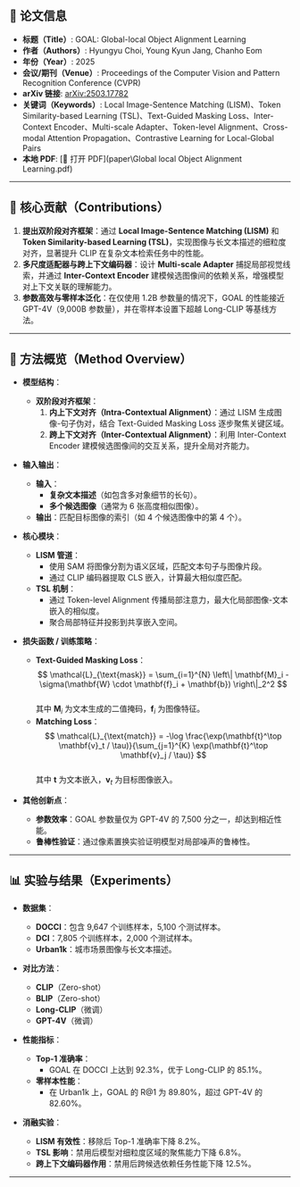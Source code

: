 ## 📘 论文信息

- **标题（Title）**: GOAL: Global-local Object Alignment Learning  
- **作者（Authors）**: Hyungyu Choi, Young Kyun Jang, Chanho Eom  
- **年份（Year）**: 2025  
- **会议/期刊（Venue）**: Proceedings of the Computer Vision and Pattern Recognition Conference (CVPR)  
- **arXiv 链接**: [arXiv:2503.17782](https://arxiv.org/abs/2503.17782) 
- **关键词（Keywords）**: Local Image-Sentence Matching (LISM)、Token Similarity-based Learning (TSL)、Text-Guided Masking Loss、Inter-Context Encoder、Multi-scale Adapter、Token-level Alignment、Cross-modal Attention Propagation、Contrastive Learning for Local-Global Pairs  
- **本地 PDF**: [📂 打开 PDF](paper\Global local Object Alignment Learning.pdf)  

---

## 🎯 核心贡献（Contributions）

1. **提出双阶段对齐框架**：通过 **Local Image-Sentence Matching (LISM)** 和 **Token Similarity-based Learning (TSL)**，实现图像与长文本描述的细粒度对齐，显著提升 CLIP 在复杂文本检索任务中的性能。  
2. **多尺度适配器与跨上下文编码器**：设计 **Multi-scale Adapter** 捕捉局部视觉线索，并通过 **Inter-Context Encoder** 建模候选图像间的依赖关系，增强模型对上下文关联的理解能力。  
3. **参数高效与零样本泛化**：在仅使用 1.2B 参数量的情况下，GOAL 的性能接近 GPT-4V（9,000B 参数量），并在零样本设置下超越 Long-CLIP 等基线方法。  

---

## 🧠 方法概览（Method Overview）

- **模型结构**：  
  - **双阶段对齐框架**：  
    1. **内上下文对齐（Intra-Contextual Alignment）**：通过 LISM 生成图像-句子伪对，结合 Text-Guided Masking Loss 逐步聚焦关键区域。  
    2. **跨上下文对齐（Inter-Contextual Alignment）**：利用 Inter-Context Encoder 建模候选图像间的交互关系，提升全局对齐能力。  

- **输入输出**：  
  - **输入**：  
    - **复杂文本描述**（如包含多对象细节的长句）。  
    - **多个候选图像**（通常为 6 张高度相似图像）。  
  - **输出**：匹配目标图像的索引（如 4 个候选图像中的第 4 个）。  

- **核心模块**：  
  - **LISM 管道**：  
    - 使用 SAM 将图像分割为语义区域，匹配文本句子与图像片段。  
    - 通过 CLIP 编码器提取 CLS 嵌入，计算最大相似度匹配。  
  - **TSL 机制**：  
    - 通过 Token-level Alignment 传播局部注意力，最大化局部图像-文本嵌入的相似度。  
    - 聚合局部特征并投影到共享嵌入空间。  

- **损失函数 / 训练策略**：  
  - **Text-Guided Masking Loss**：  
    $$
    \mathcal{L}_{\text{mask}} = \sum_{i=1}^{N} \left\| \mathbf{M}_i - \sigma(\mathbf{W} \cdot \mathbf{f}_i + \mathbf{b}) \right\|_2^2
    $$  
    其中 $\mathbf{M}_i$ 为文本生成的二值掩码，$\mathbf{f}_i$ 为图像特征。  
  - **Matching Loss**：  
    $$
    \mathcal{L}_{\text{match}} = -\log \frac{\exp(\mathbf{t}^\top \mathbf{v}_t / \tau)}{\sum_{j=1}^{K} \exp(\mathbf{t}^\top \mathbf{v}_j / \tau)}
    $$  
    其中 $\mathbf{t}$ 为文本嵌入，$\mathbf{v}_t$ 为目标图像嵌入。  

- **其他创新点**：  
  - **参数效率**：GOAL 参数量仅为 GPT-4V 的 7,500 分之一，却达到相近性能。  
  - **鲁棒性验证**：通过像素置换实验证明模型对局部噪声的鲁棒性。  

---

## 📊 实验与结果（Experiments）

- **数据集**：  
  - **DOCCI**：包含 9,647 个训练样本，5,100 个测试样本。  
  - **DCI**：7,805 个训练样本，2,000 个测试样本。  
  - **Urban1k**：城市场景图像与长文本描述。  

- **对比方法**：  
  - **CLIP**（Zero-shot）  
  - **BLIP**（Zero-shot）  
  - **Long-CLIP**（微调）  
  - **GPT-4V**（微调）  

- **性能指标**：  
  - **Top-1 准确率**：  
    - GOAL 在 DOCCI 上达到 92.3%，优于 Long-CLIP 的 85.1%。  
  - **零样本性能**：  
    - 在 Urban1k 上，GOAL 的 R@1 为 89.80%，超过 GPT-4V 的 82.60%。  

- **消融实验**：  
  - **LISM 有效性**：移除后 Top-1 准确率下降 8.2%。  
  - **TSL 影响**：禁用后模型对细粒度区域的聚焦能力下降 6.8%。  
  - **跨上下文编码器作用**：禁用后跨候选依赖任务性能下降 12.5%。  

---